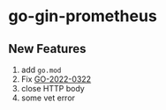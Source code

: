 # go-gin-prometheus

## New Features

1. add `go.mod`
2. Fix [GO-2022-0322](https://pkg.go.dev/vuln/GO-2022-0322)
3. close HTTP body
4. some vet error
